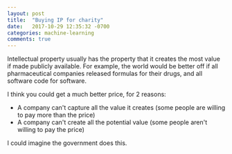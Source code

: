 ```yaml
---
layout: post
title:  "Buying IP for charity"
date:   2017-10-29 12:35:32 -0700
categories: machine-learning
comments: true
---
```


Intellectual property usually has the property that it creates the most value if made publicly available.
For example, the world would be better off if all pharmaceutical companies released formulas for their drugs, and all software code for software.

I think you could get a much better price, for 2 reasons:
- A company can't capture all the value it creates (some people are willing to pay more than the price)
- A company can't create all the potential value (some people aren't willing to pay the price)


I could imagine the government does this.
